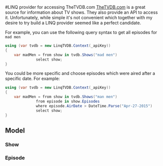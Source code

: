 #LINQ provider for accessing TheTVDB.com
[TheTVDB.com](TheTVDB.com) is a great source for information about TV shows. They also provide an API to access it. Unfortunately, while simple it's not convenient which together with my desire to try build a LINQ provider seemed like a perfect candidate.

For example, you can use the following query syntax to get all episodes for `mad men`

```c#
using (var tvdb = new LinqTVDB.Context(_apiKey))
{
    var madMen = from show in tvdb.Shows("mad men")
              select show;
}
```

You could be more specific and choose episodes which were aired after a specific date. For example:
```c#
using (var tvdb = new LinqTVDB.Context(_apiKey))
{
    var madMen = from show in tvdb.Shows("man men")
              from episode in show.Episodes
              where episode.AirDate > DateTime.Parse("Apr-27-2015")
              select show;
}
```


## Model


### Show


### Episode

